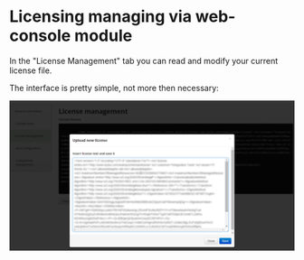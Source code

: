 Licensing managing via web-console module
====
In the "License Management" tab you can read and modify your current license file. 

The interface is pretty simple, not more then necessary:

![License Example](license.png)